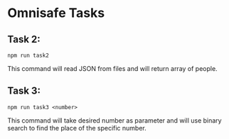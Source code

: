 # Omnisafe Tasks

## Task 2:

```
npm run task2
```
This command will read JSON from files and will return array of people.


## Task 3:
```
npm run task3 <number>
```

This command will take desired number as parameter and will use binary search to find the place of the specific number.
